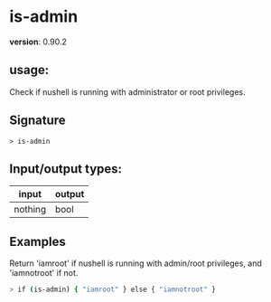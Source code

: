 # is-admin

**version**: 0.90.2

## **usage**:

Check if nushell is running with administrator or root privileges.

## Signature

`> is-admin `

## Input/output types:

| input   | output |
| ------- | ------ |
| nothing | bool   |

## Examples

Return 'iamroot' if nushell is running with admin/root privileges, and 'iamnotroot' if not.

```bash
> if (is-admin) { "iamroot" } else { "iamnotroot" }
```
